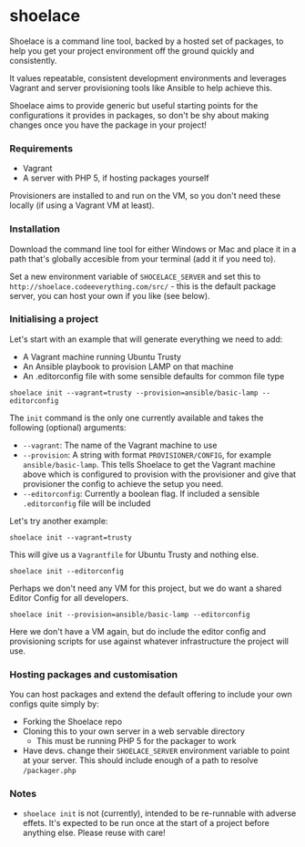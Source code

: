 # shoelace

Shoelace is a command line tool, backed by a hosted set of packages, to help you get your project environment off the ground quickly and consistently.

It values repeatable, consistent development environments and leverages Vagrant and server provisioning tools like Ansible to help achieve this.

Shoelace aims to provide generic but useful starting points for the configurations it provides in packages, so don't be shy about making changes once you have the package in your project!

### Requirements

- Vagrant
- A server with PHP 5, if hosting packages yourself

Provisioners are installed to and run on the VM, so you don't need these locally (if using a Vagrant VM at least).

### Installation

Download the command line tool for either Windows or Mac and place it in a path that's globally accesible from your terminal (add it if you need to).

Set a new environment variable of `SHOCELACE_SERVER` and set this to `http://shoelace.codeeverything.com/src/` - this is the default package server, you can host your own if you like (see below).

### Initialising a project

Let's start with an example that will generate everything we need to add:
- A Vagrant machine running Ubuntu Trusty
- An Ansible playbook to provision LAMP on that machine
- An .editorconfig file with some sensible defaults for common file type

`shoelace init --vagrant=trusty --provision=ansible/basic-lamp --editorconfig`

The `init` command is the only one currently available and takes the following (optional) arguments:
- `--vagrant`: The name of the Vagrant machine to use
- `--provision`: A string with format `PROVISIONER/CONFIG`, for example `ansible/basic-lamp`. This tells Shoelace to get the Vagrant machine above which is configured to provision with the provisioner and give that provisioner the config to achieve the setup you need.
- `--editorconfig`: Currently a boolean flag. If included a sensible `.editorconfig` file will be included

Let's try another example:

`shoelace init --vagrant=trusty`

This will give us a `Vagrantfile` for Ubuntu Trusty and nothing else.

`shoelace init --editorconfig`

Perhaps we don't need any VM for this project, but we do want a shared Editor Config for all developers.

`shoelace init --provision=ansible/basic-lamp --editorconfig`

Here we don't have a VM again, but do include the editor config and provisioning scripts for use against whatever infrastructure the project will use.

### Hosting packages and customisation

You can host packages and extend the default offering to include your own configs quite simply by:
- Forking the Shoelace repo
- Cloning this to your own server in a web servable directory
  - This must be running PHP 5 for the packager to work
- Have devs. change their `SHOELACE_SERVER` environment variable to point at your server. This should include enough of a path to resolve `/packager.php`

### Notes

- `shoelace init` is not (currently), intended to be re-runnable with adverse effets. It's expected to be run once at the start of a project before anything else. Please reuse with care!

